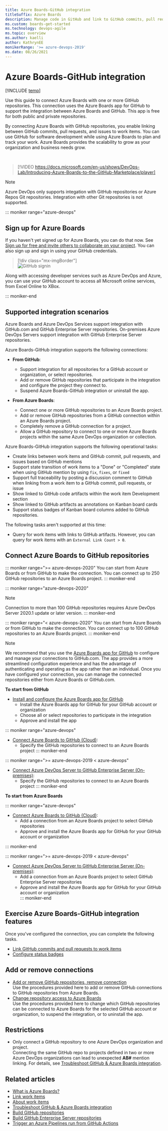 ```yaml
---
title: Azure Boards-GitHub integration 
titleSuffix: Azure Boards
description: Manage code in GitHub and link to GitHub commits, pull requests, and issues in Azure Boards
ms.custom: boards-get-started 
ms.technology: devops-agile
ms.topic: overview
ms.author: kaelli
author: KathrynEE
monikerRange: '>= azure-devops-2019'
ms.date: 08/26/2021
---
```



# Azure Boards-GitHub integration 

[!INCLUDE [temp](../includes/version-vsts-plus-azdevserver-2019.md)]

Use this guide to connect Azure Boards with one or more GitHub repositories. This connection uses the Azure Boards app for GitHub to support the integration between Azure Boards and GitHub. This app is free for both public and private repositories. 

By connecting Azure Boards with GitHub repositories, you enable linking between GitHub commits, pull requests, and issues to work items. You can use GitHub for software development while using Azure Boards to plan and track your work. Azure Boards provides the scalability to grow as your organization and business needs grow.  

<br/> 

> [!VIDEO https://docs.microsoft.com/en-us/shows/DevOps-Lab/Introducing-Azure-Boards-to-the-GitHub-Marketplace/player]

> [!NOTE]   
> Azure DevOps only supports integation with GitHub repositories or Azure Repos Git repositories. Integration with other Git repositories is not supported.  


::: moniker range="azure-devops"

## Sign up for Azure Boards

If you haven't yet signed up for Azure Boards, you can do that now. See [Sign up for free and invite others to collaborate on your project](../get-started/sign-up-invite-teammates.md). You can also sign up and sign in using your GitHub credentials. 

> [!div class="mx-imgBorder"]  
> ![GitHub signin](media/sign-in.png)   

Along with accessing developer services such as Azure DevOps and Azure, you can use your GitHub account to access all Microsoft online services, from Excel Online to XBox.

::: moniker-end

## Supported integration scenarios 

Azure Boards and Azure DevOps Services support integration with GitHub.com and GitHub Enterprise Server repositories. On-premises Azure DevOps Servers support integration with GitHub Enterprise Server repositories.  

Azure Boards-GitHub integration supports the following connections:  

- **From GitHub**: 
	- Support integration for all repositories for a GitHub account or organization, or select repositories. 
	- Add or remove GitHub repositories that participate in the integration and configure the project they connect to. 
	- Suspend Azure Boards-GitHub integration or uninstall the app.

- **From Azure Boards**: 
	- Connect one or more GitHub repositories to an Azure Boards project.
	- Add or remove GitHub repositories from a GitHub connection within an Azure Boards project. 
	- Completely remove a GitHub connection for a project.
	- Allow a GitHub repository to connect to one or more Azure Boards projects within the same Azure DevOps organization or collection. 

Azure Boards-GitHub integration supports the following operational tasks:  

- Create links between work items and GitHub commit, pull requests, and issues based on GitHub mentions 
- Support state transition of work items to a "Done" or "Completed" state when using GitHub mention by using `fix`, `fixes`, or `fixed` 
- Support full traceability by posting a discussion comment to GitHub when linking from a work item to a GitHub commit, pull requests, or issue 
- Show linked to GitHub code artifacts within the work item Development section
- Show linked to GitHub artifacts as annotations on Kanban board cards 
- Support status badges of Kanban board columns added to GitHub repositories.

The following tasks aren't supported at this time: 
- Query for work items with links to GitHub artifacts. However, you can query for work items with an `External Link Count > 0`. 
 

## Connect Azure Boards to GitHub repositories 

::: moniker range=">= azure-devops-2020"
You can start from Azure Boards or from GitHub to make the connection. You can connect up to 250 GitHub repositories to an Azure Boards project. 
::: moniker-end 

::: moniker range="azure-devops-2020"
> [!NOTE]   
> Connection to more than 100 GitHub repositories requires Azure DevOps Server 2020.1 update or later version.
::: moniker-end 

::: moniker range="< azure-devops-2020"
You can start from Azure Boards or from GitHub to make the connection. You can connect up to 100 GitHub repositories to an Azure Boards project. 
::: moniker-end 

 
> [!NOTE]   
> We recommend that you use the [Azure Boards app for GitHub](install-github-app.md) to configure and manage your connections to GitHub.com. The app provides a more streamlined configuration experience and has the advantage of authenticating and operating as the app rather than an individual. Once you have configured your connection, you can manage the connected repositories either from Azure Boards or GitHub.com. 
 
	
**To start from GitHub**

- [Install and configure the Azure Boards app for GitHub](install-github-app.md)  
	- Install  the Azure Boards app for GitHub for your GitHub account or organization 
	- Choose all or select repositories to participate in the integration  
	- Approve and install the app 

::: moniker range="azure-devops"
- [Connect Azure Boards to GitHub (Cloud)](connect-to-github.md):
	- Specify the GitHub repositories to connect to an Azure Boards project 
::: moniker-end

::: moniker range=">= azure-devops-2019 < azure-devops"
- [Connect Azure DevOps Server to GitHub Enterprise Server (On-premises)](connect-on-premises-to-github.md):
	- Specify the GitHub repositories to connect to an Azure Boards project 
::: moniker-end
  
**To start from Azure Boards**

::: moniker range="azure-devops"

- [Connect Azure Boards to GitHub (Cloud)](connect-to-github.md):
	- Add a connection from an Azure Boards project to select GitHub repositories  
	- Approve and install the Azure Boards app for GitHub for your GitHub account or organization  

::: moniker-end

::: moniker range=">= azure-devops-2019 < azure-devops"

- [Connect Azure DevOps Server to GitHub Enterprise Server (On-premises)](connect-on-premises-to-github.md):
	- Add a connection from an Azure Boards project to select GitHub Enterprise Server repositories  
	- Approve and install the Azure Boards app for GitHub for your GitHub account or organization  
::: moniker-end



## Exercise Azure Boards-GitHub integration features

Once you've configured the connection, you can complete the following tasks. 
- [Link GitHub commits and pull requests to work items](link-to-from-github.md)
- [Configure status badges](configure-status-badges.md)
 
## Add or remove connections 
 
- [Add or remove GitHub repositories, remove connection](add-remove-repositories.md)  
	Use the procedures provided here to add or remove GitHub connections to GitHub repositories from Azure Boards.  
- [Change repository access to Azure Boards](change-azure-boards-app-github-repository-access.md)  
	Use the procedures provided here to change which GitHub repositories can be connected to Azure Boards for the selected GitHub account or organization, to suspend the integration, or to uninstall the app.  
 
 
## Restrictions 

- Only connect a GitHub repository to one Azure DevOps organization and project.  
	Connecting the same GitHub repo to projects defined in two or more Azure DevOps organizations can lead to unexpected **AB#** mention linking. For details, see [Troubleshoot GitHub & Azure Boards integration](troubleshoot-github-connection.md#integrate-repo-to-several-organizations). 
  
## Related articles

- [What is Azure Boards?](../../boards/get-started/what-is-azure-boards.md)
- [Link work items](../backlogs/add-link.md)
- [About work items](../work-items/about-work-items.md)  
- [Troubleshoot GitHub & Azure Boards integration](troubleshoot-github-connection.md)
- [Build GitHub repositories](../../pipelines/repos/github.md) 
- [Build GitHub Enterprise Server repositories](../../pipelines/repos/github-enterprise.md)
- [Trigger an Azure Pipelines run from GitHub Actions](../../pipelines/ecosystems/github-actions.md)  

 

